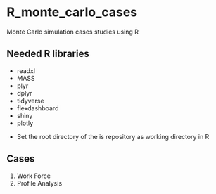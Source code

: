 # R_monte_carlo_cases
Monte Carlo simulation cases studies using R

## Needed R libraries
- readxl
- MASS
- plyr
- dplyr
- tidyverse
- flexdashboard
- shiny
- plotly

* Set the root directory of the is repository as working directory in R

## Cases
1. Work Force
2. Profile Analysis